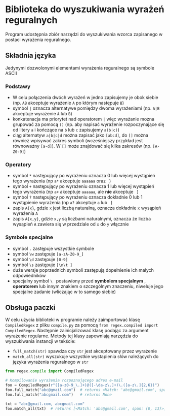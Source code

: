 # **Biblioteka do wyszukiwania wyrażeń reguralnych**

Program udostępnia zbiór narzędzi do wyszukiwania 
wzorca zapisanego w postaci wyrażenia reguralnego.

## Składnia języka
Jedynymi dozwolonymi elementami wyrażenia reguralnego są symbole ASCII
### Podstawy
- W celu połączenia dwóch wyrażeń w jedno zapisujemy je obok siebie (np. `AB`
akceptuje wyrażenie `A` po którym następuje `B`) 
- symbol `|` oznacza alternatywe pomiędzy dwoma wyrażeniami
(np. `A|B` akceptuje wyrażenie `A` lub `B`)
- konkatenacja ma priorytet nad operatorem `|` więc wyrażanie można grupować za 
pomocą `()` (np. aby napisać wyrażenie rozpoczynające się od litery `a` i 
kończące na `b` lub `c` zapisujemy `a(b|c)`)
- ciąg alternatyw `a|b|c|d` można zapisać jako `[abcd]`, do `[]` można również
wpisywać zakres symboli (wcześniejszy przykład jest równoważny `[a-d]`). W `[]`
może znajdować się kilka zakresów (np. `[A-Z0-9]`)
### Operatory
- symbol `*` następujący po wyrażeniu oznacza 0 lub więcej wystąpień tego 
wyrażenia (np `a*` akceptuje `aaaaaa` oraz ` `)
- symbol `+` następujący po wyrażeniu oznacza 1 lub więcej wystąpień tego 
wyrażenia (np `a+` akceptuje `aaaaaa`, ale **nie** akceptuje ` `) 
- symbol `?` następujący po wyrażeniu oznacza dokładnie 0 lub 1
wystąpienie wyrażenia (np `a?` akceptuje `a` lub ` `) 
- zapis `A{x}`, gdzie `x` jest liczbą naturalną, oznacza dokładnie `x` 
wysąpień wyrażenia `A`
- zapis `A{x,y}`, gdzie `x,y` są liczbami naturalnymi, oznacza że liczba
wysąpień `A` zawiera się w przedziale od `x` do `y` włącznie
### Symbole specjalne
- symbol `.` zastępuje wszystkie symbole
- symbol `\w` zastępuje `[a-zA-Z0-9_]`
- symbol `\d` zastępuje `[0-9]`
- symbol `\s` zastępuje `[\n\t ]`
- duże wersje poprzednich symboli zastępują dopełnienie ich małych 
odpowiedników
- specjalny symbol `\ ` postawiony przed **symbolem specjalnym** , **operatorem**
lub innym znakiem o szczególnym znaczeniu, niweluje jego specjalne zadanie
(wliczając w to samego siebie) 

## Obsługa paczki
W celu użycia biblioteki w programie należy zaimportować klasę `CompiledRegex`
z pliku `compile.py` za pomocą ```from regex.compiled import CompiledRegex```.
Następnie zainicjalizować klasę podając za argument wyrażenie regularne.
Metody tej klasy zapewniają narzędzia do wyszukiwania instancji w tekście:
- `full_match(str)` spawdza czy `str` jest akceptowany przez wyrażenie
- `match_all(str)` wyszukuje wszystkie wystapienia słów należących do języka 
wyrażenia reguralnego w `str`
```python
from regex.compile import CompiledRegex

# Kompilowanie wyrażenia rozpoznającego adres e-mail
foo = CompiledRegex(r"([a-z0-9_\.]+)@([-\da-z\.]+)\.([a-z\.]{2,6})")
foo.full_match("abc@gmail.com")  # returns <Match: 'abc@gmail.com', span: (0, 13)>
foo.full_match("abcgmail.com")   # returns None

txt = "abc@gmail.com, abcgmail.com"
foo.match_all(txt)  # returns [<Match: 'abc@gmail.com', span: (0, 13)>]
```
